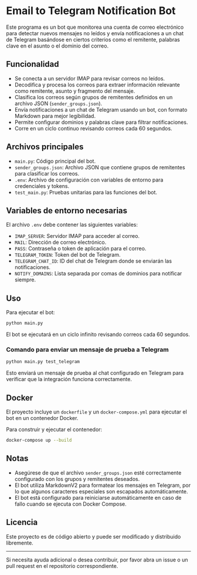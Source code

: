 # Email to Telegram Notification Bot

Este programa es un bot que monitorea una cuenta de correo electrónico para detectar nuevos mensajes no leídos y envía notificaciones a un chat de Telegram basándose en ciertos criterios como el remitente, palabras clave en el asunto o el dominio del correo.

## Funcionalidad

- Se conecta a un servidor IMAP para revisar correos no leídos.
- Decodifica y procesa los correos para extraer información relevante como remitente, asunto y fragmento del mensaje.
- Clasifica los correos según grupos de remitentes definidos en un archivo JSON (`sender_groups.json`).
- Envía notificaciones a un chat de Telegram usando un bot, con formato Markdown para mejor legibilidad.
- Permite configurar dominios y palabras clave para filtrar notificaciones.
- Corre en un ciclo continuo revisando correos cada 60 segundos.

## Archivos principales

- `main.py`: Código principal del bot.
- `sender_groups.json`: Archivo JSON que contiene grupos de remitentes para clasificar los correos.
- `.env`: Archivo de configuración con variables de entorno para credenciales y tokens.
- `test_main.py`: Pruebas unitarias para las funciones del bot.

## Variables de entorno necesarias

El archivo `.env` debe contener las siguientes variables:

- `IMAP_SERVER`: Servidor IMAP para acceder al correo.
- `MAIL`: Dirección de correo electrónico.
- `PASS`: Contraseña o token de aplicación para el correo.
- `TELEGRAM_TOKEN`: Token del bot de Telegram.
- `TELEGRAM_CHAT_ID`: ID del chat de Telegram donde se enviarán las notificaciones.
- `NOTIFY_DOMAINS`: Lista separada por comas de dominios para notificar siempre.

## Uso

Para ejecutar el bot:

```bash
python main.py
```

El bot se ejecutará en un ciclo infinito revisando correos cada 60 segundos.

### Comando para enviar un mensaje de prueba a Telegram

```bash
python main.py test_telegram
```

Esto enviará un mensaje de prueba al chat configurado en Telegram para verificar que la integración funciona correctamente.

## Docker

El proyecto incluye un `dockerfile` y un `docker-compose.yml` para ejecutar el bot en un contenedor Docker.

Para construir y ejecutar el contenedor:

```bash
docker-compose up --build
```

## Notas

- Asegúrese de que el archivo `sender_groups.json` esté correctamente configurado con los grupos y remitentes deseados.
- El bot utiliza MarkdownV2 para formatear los mensajes en Telegram, por lo que algunos caracteres especiales son escapados automáticamente.
- El bot está configurado para reiniciarse automáticamente en caso de fallo cuando se ejecuta con Docker Compose.

## Licencia

Este proyecto es de código abierto y puede ser modificado y distribuido libremente.

---

Si necesita ayuda adicional o desea contribuir, por favor abra un issue o un pull request en el repositorio correspondiente.
